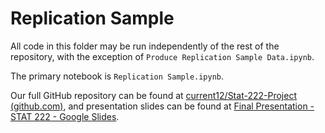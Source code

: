 # Replication Sample

All code in this folder may be run independently of the rest of the repository, with the exception of `Produce Replication Sample Data.ipynb`.

The primary notebook is `Replication Sample.ipynb`.

Our full GitHub repository can be found at [current12/Stat-222-Project (github.com)](https://github.com/current12/Stat-222-Project), and presentation slides can be found at [Final Presentation - STAT 222 - Google Slides](https://docs.google.com/presentation/d/1_AsMCNPxlaVB9atzXuxOjec1JGyA50DL5t6Grjlt5L8/edit#slide=id.p).
